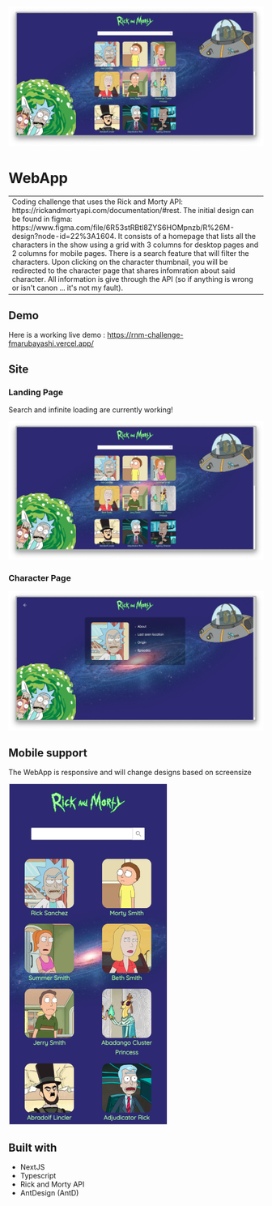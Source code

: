 # ![WebApp](public/homescreen.png?raw=true)
# WebApp
<table>
<tr>
<td>
    Coding challenge that uses the Rick and Morty API: https://rickandmortyapi.com/documentation/#rest.
    The initial design can be found in figma: https://www.figma.com/file/6R53stRBtl8ZYS6HOMpnzb/R%26M-design?node-id=22%3A1604.
    It consists of a homepage that lists all the characters in the show using a grid with 3 columns for desktop pages and 2 columns for mobile pages.
    There is a search feature that will filter the characters.
    Upon clicking on the character thumbnail, you will be redirected to the character page that shares infomration about said character. All information is give through the API (so if anything is wrong or isn't canon ... it's not my fault).
</td>
</tr>
</table>


## Demo
Here is a working live demo :  https://rnm-challenge-fmarubayashi.vercel.app/


## Site

### Landing Page
Search and infinite loading are currently working!

![](public/homescreen.png?raw=true)

### Character Page
![](public/characterdetails.png?raw=true)

## Mobile support
The WebApp is responsive and will change designs based on screensize

![](public/mobile.png?raw=true)

## Built with 

- NextJS
- Typescript
- Rick and Morty API
- AntDesign (AntD)
